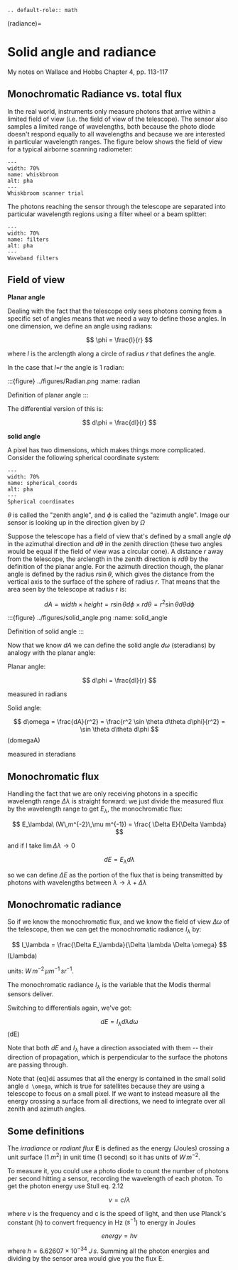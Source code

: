 ```{eval-rst}
.. default-role:: math
```

(radiance)=

# Solid angle and radiance

My notes on Wallace and Hobbs Chapter 4, pp. 113-117

## Monochromatic Radiance vs. total flux


In the real world, instruments only measure photons that arrive within a limited
field of view (i.e. the field of view of the telescope). The sensor also samples a limited
range of wavelengths, both because the photo diode doesn't respond
equally to all wavelengths and because we are interested in particular
wavelength ranges.  The figure below shows the field of view for a typical
airborne scanning radiometer:

```{figure} ./figures/c5_1.png
---
width: 70%
name: whiskbroom
alt: pha
---
Whiskbroom scanner trial
```


The photons reaching the sensor through the telescope are separated into
particular wavelength regions using a filter wheel or a beam splitter:


```{figure} ./figures/c5_5.png
---
width: 70%
name: filters
alt: pha
---
Waveband filters
```

## Field of view

**Planar angle**

Dealing with the fact that the telescope only sees photons coming from a
specific set of angles means that we need a way to define those angles.
In one dimension, we define an angle using radians:

$$
\phi = \frac{l}{r}
$$

where $l$ is the arclength along a circle of radius $r$ that
defines the angle.

In the case that $l$=$r$ the angle is 1 radian:

:::{figure} ../figures/Radian.png
:name: radian

Definition of planar angle
:::

The differential version of this is:

$$
d\phi = \frac{dl}{r}
$$

**solid angle**

A pixel has two dimensions, which makes things more complicated.
Consider the following spherical coordinate system:

```{figure} ./figures/spherical.png
---
width: 70%
name: spherical_coords
alt: pha
---
Spherical coordinates
```

$\theta$ is called the "zenith angle", and $\phi$ is called
the "azimuth angle". Image our sensor is looking up in the direction
given by $\Omega$

Suppose the telescope has a field of view that's defined by a small
angle $d\phi$ in the azimuthal direction and $d\theta$ in
the zenith direction (these two angles would be equal if the field of
view was a circular cone). A distance $r$ away from the telescope,
the arclength in the zenith direction is $r d\theta$ by the
definition of the planar angle. For the azimuth direction though, the
planar angle is defined by the radius $r \sin \theta$, which gives
the distance from the vertical axis to the surface of the sphere of
radius $r$. That means that the area seen by the telescope at
radius r is:

$$
dA = width \times height = r \sin \theta d\phi \times r d\theta = r^2  \sin \theta d\theta d \phi
$$

:::{figure} ../figures/solid_angle.png
:name: solid_angle

Definition of solid angle
:::

Now that we know $dA$ we can define the solid angle
$d\omega$ (steradians) by analogy with the planar angle:

Planar angle:

$$
d\phi = \frac{dl}{r}
$$

measured in radians

Solid angle:

$$
d\omega = \frac{dA}{r^2} = \frac{r^2 \sin \theta d\theta  d\phi}{r^2} = \sin \theta d\theta  d\phi
$$ (domegaA)

measured in steradians


## 

## Monochromatic flux

Handling the fact that we are only receiving photons in a specific
wavelength range $\Delta \lambda$ is straight forward: we just
divide the measured flux by the wavelength range to get
$E_\lambda$, the monochromatic flux:

$$
E_\lambda\ (W\,m^{-2}\,\mu m^{-1}) = \frac{ \Delta E}{\Delta \lambda}
$$

and if I take $\lim{\Delta \lambda \to 0}$

$$
dE = E_\lambda d \lambda
$$

so we can define $\Delta E$ as the portion of the flux that
is being transmitted by photons with wavelengths between
$\lambda \to \lambda + \Delta \lambda$


## Monochromatic radiance

So if we know the monochromatic flux, and we know the
field of view $\Delta \omega$ of the telescope, then we can get
the monochromatic radiance $I_\lambda$ by:

$$
I_\lambda = \frac{\Delta E_\lambda}{\Delta \lambda \Delta \omega}
$$ (Llambda)

units: $W\,m^{-2}\,\mu m^{-1}\,sr^{-1}$.

The monochromatic radiance $I_\lambda$ is the variable that the
Modis thermal sensors deliver.

Switching to differentials again, we've got:

$$
dE = I_\lambda d\lambda d\omega
$$ (dE)

Note that both $dE$ and $I_\lambda$ have a direction
associated with them -- their direction of propagation, which is
perpendicular to the surface the photons are passing through.

Note that {eq}`dE` assumes that all the energy is contained in the small solid
angle `d \omega`, which is true for satellites because they are using
a telescope to focus on a small pixel.  If we want to instead measure all the energy
crossing a surface from all directions, we need to integrate over all zenith and azimuth angles.

## Some definitions

The *irradiance* or *radiant flux* **E** is defined as the energy
(Joules) crossing a unit surface (1 $m^2$) in unit time (1 second)
so it has units of $W\,m^{-2}$.

To measure it, you could use a photo diode to count the number of
photons per second hitting a sensor, recording the wavelength of each
photon. To get the photon energy use Stull eq. 2.12

$$
\nu = c/\lambda
$$

where $\nu$ is the frequency and c is the speed of light, and then use
Planck's constant (h) to convert frequency in Hz ($s^{-1}$) to
energy in Joules

$$
energy = h \nu
$$

where $h=6.62607 \times 10^{-34}$ $J\,s$. Summing all
the photon energies and dividing by the sensor area would give you the
flux E.
